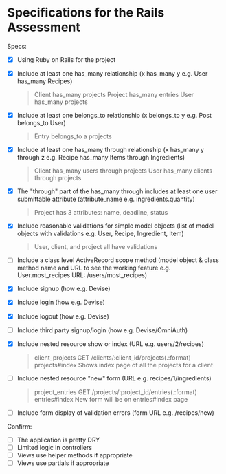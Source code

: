 # Specifications for the Rails Assessment

Specs:
- [x] Using Ruby on Rails for the project
- [x] Include at least one has_many relationship (x has_many y e.g. User has_many Recipes)
  > Client has_many projects
  > Project has_many entries
  > User has_many projects

- [x] Include at least one belongs_to relationship (x belongs_to y e.g. Post belongs_to User)
  > Entry belongs_to a projects

- [x] Include at least one has_many through relationship (x has_many y through z e.g. Recipe has_many Items through Ingredients)
  > Client has_many users through projects
  > User has_many clients through projects  

- [x] The "through" part of the has_many through includes at least one user submittable attribute (attribute_name e.g. ingredients.quantity)
  > Project has 3 attributes: name, deadline, status

- [x] Include reasonable validations for simple model objects (list of model objects with validations e.g. User, Recipe, Ingredient, Item)
  > User, client, and project all have validations

- [ ] Include a class level ActiveRecord scope method (model object & class method name and URL to see the working feature e.g. User.most_recipes URL: /users/most_recipes)

- [x] Include signup (how e.g. Devise)
- [x] Include login (how e.g. Devise)
- [x] Include logout (how e.g. Devise)
- [ ] Include third party signup/login (how e.g. Devise/OmniAuth)

- [x] Include nested resource show or index (URL e.g. users/2/recipes)
  > client_projects GET    /clients/:client_id/projects(.:format)      projects#index
  > Shows index page of all the projects for a client

- [ ] Include nested resource "new" form (URL e.g. recipes/1/ingredients)
  > project_entries GET    /projects/:project_id/entries(.:format)     entries#index
  > New form will be on entries#index page  
  

- [ ] Include form display of validation errors (form URL e.g. /recipes/new)

Confirm:
- [ ] The application is pretty DRY
- [ ] Limited logic in controllers
- [ ] Views use helper methods if appropriate
- [ ] Views use partials if appropriate
